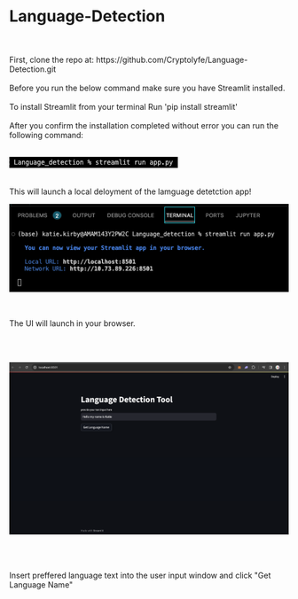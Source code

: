 # Language-Detection
<br>
<br> 
First, clone the repo at: https://github.com/Cryptolyfe/Language-Detection.git
<br>
<br> 
Before you run the below command make sure you have Streamlit installed.
<br>
<br> 
To install Streamlit from your terminal
Run 'pip install streamlit' 
<br>
<br> 
After you confirm the installation completed without error you can run the following command:
<br>
<br> 

![krbylogo](media/photo1.png)

<br> 
This will launch a local deloyment of the lamguage detetction app!
<br>

![krbylogo](media/photo2.png)

<br>

The UI will launch in your browser.

<br>
<br> 

![krbylogo](media/photo3.png)

<br>
<br> 

Insert preffered language text into the user input window and click "Get Language Name"
